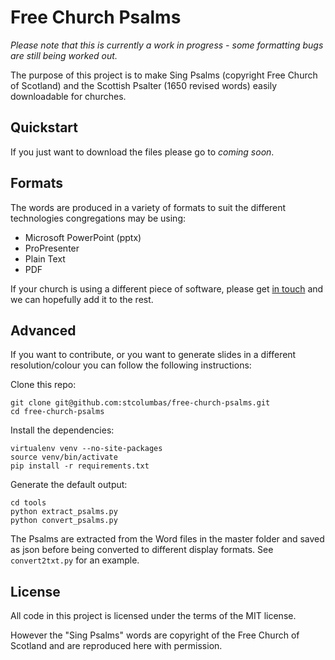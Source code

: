 Free Church Psalms
======

*Please note that this is currently a work in progress - some formatting bugs are still being worked out.*

The purpose of this project is to make Sing Psalms (copyright Free Church of Scotland) and the Scottish Psalter (1650 revised words) easily downloadable for churches.

## Quickstart

If you just want to download the files please go to *coming soon*.

## Formats

The words are produced in a variety of formats to suit the different technologies congregations may be using:

 * Microsoft PowerPoint (pptx)
 * ProPresenter
 * Plain Text
 * PDF

If your church is using a different piece of software, please get [in touch](mailto:technical.team@stcolumbas.freechurch.org) and we can hopefully add it to the rest.

## Advanced

If you want to contribute, or you want to generate slides in a different resolution/colour you can follow the following instructions:

Clone this repo:

    git clone git@github.com:stcolumbas/free-church-psalms.git
    cd free-church-psalms

Install the dependencies:

    virtualenv venv --no-site-packages
    source venv/bin/activate
    pip install -r requirements.txt

Generate the default output:

    cd tools
    python extract_psalms.py
    python convert_psalms.py

The Psalms are extracted from the Word files in the master folder and saved as json before being converted to different display formats.
See `convert2txt.py` for an example.

## License

All code in this project is licensed under the terms of the MIT license.

However the "Sing Psalms" words are copyright of the Free Church of Scotland and are reproduced here with permission.
